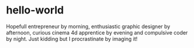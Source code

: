 # hello-world
Hopefull entrepreneur by morning, enthusiastic graphic designer by afternoon, curious cinema 4d apprentice by evening and compulsive coder by night. Just kidding but I procrastinate by imaging it!
